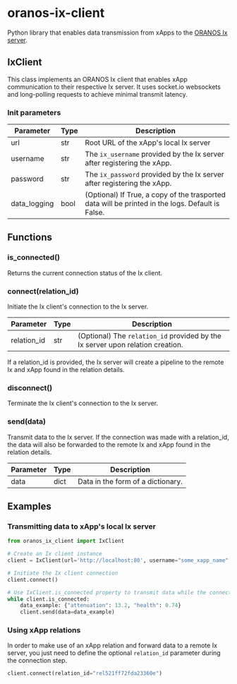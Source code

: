 # oranos-ix-client

Python library that enables data transmission from xApps to the [ORANOS Ix server](https://github.com/hpn-bristol/oranos-ix-interface).

## IxClient

This class implements an ORANOS Ix client that enables xApp communication to their respective Ix server. It uses socket.io websockets and long-polling requests to achieve minimal transmit latency.

### Init parameters

| Parameter    | Type | Description                                                                                      |
| ------------ | ---- | ------------------------------------------------------------------------------------------------ |
| url          | str  | Root URL of the xApp's local Ix server                                                           |
| username     | str  | The `ix_username` provided by the Ix server after registering the xApp.                          |
| password     | str  | The `ix_password` provided by the Ix server after registering the xApp.                          |
| data_logging | bool | (Optional) If True, a copy of the trasported data will be printed in the logs. Default is False. |


## Functions

### is_connected()

Returns the current connection status of the Ix client.

### connect(relation_id)

Initiate the Ix client's connection to the Ix server.

| Parameter   | Type | Description                                                                    |
| ----------- | ---- | ------------------------------------------------------------------------------ |
| relation_id | str  | (Optional) The `relation_id` provided by the Ix server upon relation creation. |

If a relation_id is provided, the Ix server will create a pipeline to the remote Ix and xApp found in the relation details.

### disconnect()

Terminate the Ix client's connection to the Ix server.

### send(data)

Transmit data to the Ix server. If the connection was made with a relation_id, the data will also be forwarded to the remote Ix and xApp found in the relation details.

| Parameter | Type | Description                       |
| --------- | ---- | --------------------------------- |
| data      | dict | Data in the form of a dictionary. |

## Examples

### Transmitting data to xApp's local Ix server

```python
from oranos_ix_client import IxClient

# Create an Ix client instance
client = IxClient(url='http://localhost:80', username="some_xapp_name", password="SuperSecurePassword")

# Initiate the Ix client connection
client.connect()

# Use IxClient.is_connected property to transmit data while the connection remains active
while client.is_connected:
    data_example: {"attenuation": 13.2, "health": 0.74}
    client.send(data=data_example)
```

### Using xApp relations

In order to make use of an xApp relation and forward data to a remote Ix server, you just need to define the optional `relation_id` parameter during the connection step.

```python
client.connect(relation_id="rel521ff72fda23360e")
```